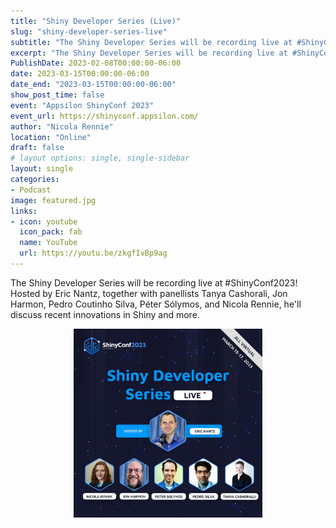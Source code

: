 ```yaml
---
title: "Shiny Developer Series (Live)"
slug: "shiny-developer-series-live"
subtitle: "The Shiny Developer Series will be recording live at #ShinyConf2023! We'll be discussing recent innovations in Shiny and more."
excerpt: "The Shiny Developer Series will be recording live at #ShinyConf2023! We'll be discussing recent innovations in Shiny and more."
PublishDate: 2023-02-08T00:00:00-06:00
date: 2023-03-15T00:00:00-06:00
date_end: "2023-03-15T00:00:00-06:00"
show_post_time: false
event: "Appsilon ShinyConf 2023"
event_url: https://shinyconf.appsilon.com/
author: "Nicola Rennie"
location: "Online"
draft: false
# layout options: single, single-sidebar
layout: single
categories:
- Podcast
image: featured.jpg
links:
- icon: youtube
  icon_pack: fab
  name: YouTube
  url: https://youtu.be/zkgfIvBp9ag
---
```


The Shiny Developer Series will be recording live at #ShinyConf2023! Hosted by Eric Nantz, together with panellists Tanya Cashorali, Jon Harmon, Pedro Coutinho Silva, Péter Sólymos, and Nicola Rennie, he'll discuss recent innovations in Shiny and more.

<p align="center">
<img src="shiny-dev-series.jpg" width = "60%" alt="Conference flyer showing photos or cartoons of host and panellists">
</p>